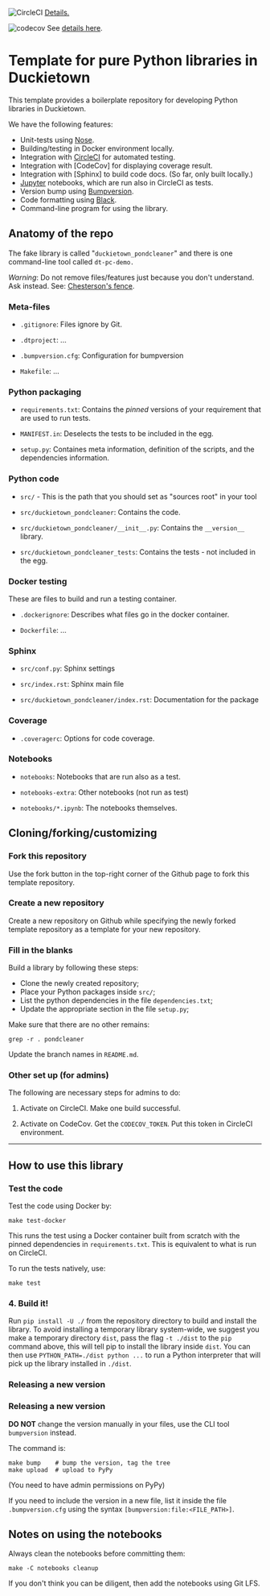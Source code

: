 
<!-- Note: there is a "branch" in the url -->

![CircleCI](https://circleci.com/gh/duckietown/template-library/tree/more.svg?style=svg)
[Details.](https://circleci.com/gh/duckietown/template-library/tree/more)

![codecov](https://codecov.io/gh/duckietown/template-library/branch/more/graph/badge.svg) 
See [details here](https://codecov.io/gh/duckietown/template-library). 
 

# Template for pure Python libraries in Duckietown

This template provides a boilerplate repository for developing Python libraries in Duckietown.

We have the following features:

* Unit-tests using [Nose].
* Building/testing in Docker environment locally.
* Integration with [CircleCI] for automated testing.
* Integration with [CodeCov] for displaying coverage result.
* Integration with [Sphinx] to build code docs. (So far, only built locally.)
* [Jupyter] notebooks, which are run also in CircleCI as tests.
* Version bump using [Bumpversion].
* Code formatting using [Black].
* Command-line program for using the library.


[Black]: https://github.com/psf/black
[CircleCI]: https://circleci.com/gh/duckietown
[Jupyter]:  https://jupyter.org/
[Bumpversion]: https://github.com/peritus/bumpversion
[Nose]: https://nose.readthedocs.io/en/latest/

## Anatomy of the repo


The fake library is called "`duckietown_pondcleaner`" and there is one command-line tool
called `dt-pc-demo.`

*Warning*: Do not remove files/features just because you don't understand. Ask instead.
See: [Chesterson's fence](https://en.wikipedia.org/wiki/Wikipedia:Chesterton%27s_fence).

### Meta-files

* `.gitignore`: Files ignore by Git.

* `.dtproject`: ...

* `.bumpversion.cfg`: Configuration for bumpversion

* `Makefile`: ... 

### Python packaging

* `requirements.txt`: Contains the *pinned* versions of your requirement that
  are used to run tests. 
   
* `MANIFEST.in`: Deselects the tests to be included in the egg.
 
* `setup.py`: Containes meta information, definition of the scripts, and 
  the dependencies information.   

### Python code

* `src/` - This is the path that you should set as "sources root" in your tool

* `src/duckietown_pondcleaner`: Contains the code.

* `src/duckietown_pondcleaner/__init__.py`: Contains the `__version__` library.

* `src/duckietown_pondcleaner_tests`: Contains the tests - not included in the egg.

### Docker testing

These are files to build and run a testing container.

* `.dockerignore`: Describes what files go in the docker container.

* `Dockerfile`: ...

### Sphinx

* `src/conf.py`: Sphinx settings

* `src/index.rst`: Sphinx main file

* `src/duckietown_pondcleaner/index.rst`: Documentation for the package


### Coverage

* `.coveragerc`: Options for code coverage. 


### Notebooks

* `notebooks`: Notebooks that are run also as a test.

* `notebooks-extra`: Other notebooks (not run as test)

* `notebooks/*.ipynb`: The notebooks themselves.


## Cloning/forking/customizing

### Fork this repository

Use the fork button in the top-right corner of the Github page 
to fork this template repository.

### Create a new repository

Create a new repository on Github while specifying the newly 
forked template repository as a template for your new repository.


### Fill in the blanks

Build a library by following these steps:

- Clone the newly created repository;
- Place your Python packages inside `src/`;
- List the python dependencies in the file `dependencies.txt`;
- Update the appropriate section in the file `setup.py`;

Make sure that there are no other remains:

    grep -r . pondcleaner

Update the branch names in `README.md`.

### Other set up (for admins)

The following are necessary steps for admins to do:

1. Activate on CircleCI. Make one build successful.

2. Activate on CodeCov. Get the `CODECOV_TOKEN`. Put this token in CircleCI environment. 

-----------


## How to use this library



### Test the code

Test the code using Docker by:

    make test-docker
    
This runs the test using a Docker container built from scratch
with the pinned dependencies in `requirements.txt`.
This is equivalent to what is run on CircleCI.

To run the tests natively, use:

    make test 




### 4. Build it!

Run `pip install -U ./` from the repository directory to build and
install the library. To avoid installing a temporary library system-wide,
we suggest you make a temporary directory `dist`, pass the flag `-t ./dist`
to the `pip` command above, this will tell pip to install the library 
inside `dist`. You can then use `PYTHON_PATH=./dist python ...` to run a 
Python interpreter that will pick up the library installed in `./dist`.


### Releasing a new version


### Releasing a new version

**DO NOT** change the version manually in your files, use the  CLI tool `bumpversion` instead.

The command is:

    make bump    # bump the version, tag the tree
    make upload  # upload to PyPy 

(You need to have admin permissions on PyPy)

If you need to include the version in a new file, list it inside the file `.bumpversion.cfg` using the
syntax `[bumpversion:file:<FILE_PATH>]`.

## Notes on using the notebooks

Always clean the notebooks before committing them:

    make -C notebooks cleanup

If you don't think you can be diligent, then add the notebooks using Git LFS.
